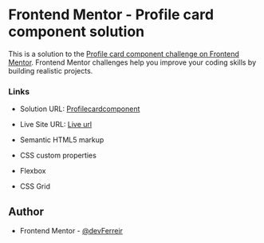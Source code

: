 # Frontend Mentor - Profile card component solution

This is a solution to the [Profile card component challenge on Frontend Mentor](https://www.frontendmentor.io/challenges/profile-card-component-cfArpWshJ). Frontend Mentor challenges help you improve your coding skills by building realistic projects. 


### Links

- Solution URL: [Profilecardcomponent](https://github.com/devFerreir/profile-card-component)
- Live Site URL: [Live url]()

- Semantic HTML5 markup
- CSS custom properties
- Flexbox
- CSS Grid


## Author

- Frontend Mentor - [@devFerreir](https://www.frontendmentor.io/profile/devFerreir)


